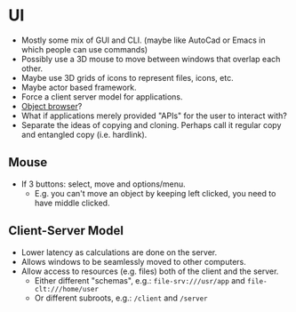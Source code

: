 # UI

 * Mostly some mix of GUI and CLI. (maybe like AutoCad or Emacs in which people can use commands)
 * Possibly use a 3D mouse to move between windows that overlap each other.
 * Maybe use 3D grids of icons to represent files, icons, etc.
 * Maybe actor based framework.
 * Force a client server model for applications.
 * [Object browser](https://wiki.c2.com/?ObjectBrowser)?
 * What if applications merely provided "APIs" for the user to interact with?
 * Separate the ideas of copying and cloning. Perhaps call it regular copy and entangled copy (i.e. hardlink).

## Mouse

  * If 3 buttons: select, move and options/menu.
    * E.g. you can't move an object by keeping left clicked, you need to have middle clicked.

## Client-Server Model

  * Lower latency as calculations are done on the server.
  * Allows windows to be seamlessly moved to other computers.
  * Allow access to resources (e.g. files) both of the client and the server.
    * Either different "schemas", e.g.: ```file-srv:///usr/app``` and ```file-clt:///home/user```
    * Or different subroots, e.g.: ```/client``` and ```/server```
